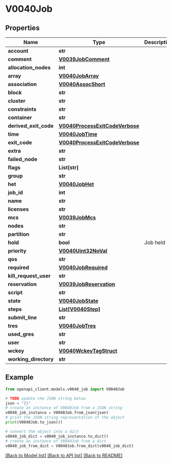 # V0040Job


## Properties

Name | Type | Description | Notes
------------ | ------------- | ------------- | -------------
**account** | **str** |  | [optional] 
**comment** | [**V0039JobComment**](V0039JobComment.md) |  | [optional] 
**allocation_nodes** | **int** |  | [optional] 
**array** | [**V0040JobArray**](V0040JobArray.md) |  | [optional] 
**association** | [**V0040AssocShort**](V0040AssocShort.md) |  | [optional] 
**block** | **str** |  | [optional] 
**cluster** | **str** |  | [optional] 
**constraints** | **str** |  | [optional] 
**container** | **str** |  | [optional] 
**derived_exit_code** | [**V0040ProcessExitCodeVerbose**](V0040ProcessExitCodeVerbose.md) |  | [optional] 
**time** | [**V0040JobTime**](V0040JobTime.md) |  | [optional] 
**exit_code** | [**V0040ProcessExitCodeVerbose**](V0040ProcessExitCodeVerbose.md) |  | [optional] 
**extra** | **str** |  | [optional] 
**failed_node** | **str** |  | [optional] 
**flags** | **List[str]** |  | [optional] 
**group** | **str** |  | [optional] 
**het** | [**V0040JobHet**](V0040JobHet.md) |  | [optional] 
**job_id** | **int** |  | [optional] 
**name** | **str** |  | [optional] 
**licenses** | **str** |  | [optional] 
**mcs** | [**V0039JobMcs**](V0039JobMcs.md) |  | [optional] 
**nodes** | **str** |  | [optional] 
**partition** | **str** |  | [optional] 
**hold** | **bool** | Job held | [optional] 
**priority** | [**V0040Uint32NoVal**](V0040Uint32NoVal.md) |  | [optional] 
**qos** | **str** |  | [optional] 
**required** | [**V0040JobRequired**](V0040JobRequired.md) |  | [optional] 
**kill_request_user** | **str** |  | [optional] 
**reservation** | [**V0039JobReservation**](V0039JobReservation.md) |  | [optional] 
**script** | **str** |  | [optional] 
**state** | [**V0040JobState**](V0040JobState.md) |  | [optional] 
**steps** | [**List[V0040Step]**](V0040Step.md) |  | [optional] 
**submit_line** | **str** |  | [optional] 
**tres** | [**V0040JobTres**](V0040JobTres.md) |  | [optional] 
**used_gres** | **str** |  | [optional] 
**user** | **str** |  | [optional] 
**wckey** | [**V0040WckeyTagStruct**](V0040WckeyTagStruct.md) |  | [optional] 
**working_directory** | **str** |  | [optional] 

## Example

```python
from openapi_client.models.v0040_job import V0040Job

# TODO update the JSON string below
json = "{}"
# create an instance of V0040Job from a JSON string
v0040_job_instance = V0040Job.from_json(json)
# print the JSON string representation of the object
print(V0040Job.to_json())

# convert the object into a dict
v0040_job_dict = v0040_job_instance.to_dict()
# create an instance of V0040Job from a dict
v0040_job_from_dict = V0040Job.from_dict(v0040_job_dict)
```
[[Back to Model list]](../README.md#documentation-for-models) [[Back to API list]](../README.md#documentation-for-api-endpoints) [[Back to README]](../README.md)


